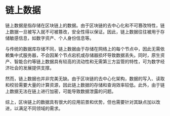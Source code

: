 # 链上数据
链上数据是指存储在区块链上的数据。由于区块链的去中心化和不可篡改特性，链上数据一旦被写入就不可被篡改，安全性得以保证。因此，链上数据往往被用于存储敏感信息，如数字资产、个人身份信息等。

与传统的数据库存储不同，链上数据由于存储在网络上的每个节点中，因此无需依赖集中式服务器，不会因某个节点宕机或存储器损坏导致数据丢失。同时，原生资产、智能合约等链上数据具有较高的流动性和无需第三方监管的特性，可为数字经济社会的发展提供支撑。

然而，链上数据也并非完美无缺。由于区块链的去中心化架构，数据的写入、读取和校验需要大量的计算资源，因此链上数据的存储和查询效率较低。此外，由于链上数据无法在链上进行加密，可能导致数据泄露的问题。

综上，区块链上的数据具有很大的应用前景和优势，但也需要针对其缺点加以改进，以满足不同领域的需求。